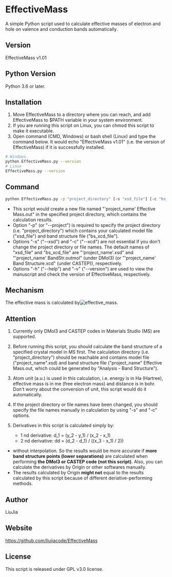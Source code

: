 # EffectiveMass
A simple Python script used to calculate effective masses of electron and hole on valence and conduction bands automatically.

## Version
EffectiveMass v1.01

## Python Version
Python 3.6 or later.

## Installation
1. Move EffectiveMass to a directory where you can reach, and add EffectiveMass to $PATH variable in your system environment.
2. If you are running this script on Linux, you can chmod this script to make it executable.
3. Open command (CMD, Windows) or bash shell (Linux) and type the command below. It would echo "EffectiveMass v1.01" (i.e. the version of EffectiveMass) if it is successfully installed.
```Bash
# Windows
python EffectiveMass.py --version
# Linux
EffectiveMass.py --version
``` 

## Command
```bash
python EffectiveMass.py -p "project_directory" [-s "xsd_file"] [-c "bs_xcd_file"] [-h] [-v]
```
* This script would create a new file named "'project_name' Effective Mass.out" in the specified project directory, which contains the calculation results.
* Option "-p" (or "--project") is required to specify the project directory (i.e. "project_directory") which contains your calculated model file ("xsd_file") and band structure file ("bs_xcd_file").
* Options "-s" ("--xsd") and "-c" ("--xcd") are not essential if you don't change the project directory or file names. The default names of "xsd_file" and "bs_xcd_file" are "'project_name'.xsd" and "'project_name' BandStr.outmol" (under DMol3) (or "'project_name' Band Structure.xcd" (under CASTEP)), respectively.
* Options "-h" ("--help") and "-v" ("--version") are used to view the manuscript and check the version of EffectiveMass, respectively.

## Mechanism
The effective mass is calculated by![effective_mass](https://github.com/liujiacode/EffectiveMass/blob/master/figures/effective_mass.jpg).

## Attention
1. Currently only DMol3 and CASTEP codes in Materials Studio (MS) are supported.

2. Before running this script, you should calculate the band structure of a specified crystal model in MS first. The calculation directory (i.e. "project_directory") should be reachable and contains model file ("project_name".xsd) and band structure file ("project_name" Effective Mass.out, which could be generated by "Analysis - Band Structure").

3. Atom unit (a.u.) is used in this calculation, i.e. energy is in Ha (Hartree), effective mass is in me (free electron mass) and distance is in bohr. Don't worry about the conversion of unit, this script would do it automatically.

3. If the project directory or file names have been changed, you should specify the file names manually in calculation by using "-s" and "-c" options.

4. Derivatives in this script is calculated simply by:
    * 1 nd derivative: d_1 = (y_2 - y_1) / (x_2 - x_1)
    * 2 nd derivative: dd = (d_2 - d_1) / ((x_3 - x_1) / 2))
* without interpolation. So the results would be more accurate if **more band structure points (lower separations)** are calculated when performing **the DMol3 or CASTEP code (not this script)**. Also, you can calculate the derivatives by Origin or other softwares manually.
* The results calculated by Origin **might not** equal to the results calculated by this script because of different deriative-performing methods.

## Author
LiuJia

## Website
https://github.com/liujiacode/EffectiveMass

## License
This script is released under GPL v3.0 license.

